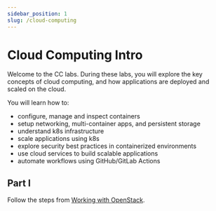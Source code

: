 ```yaml
---
sidebar_position: 1
slug: /cloud-computing
---
```


# Cloud Computing Intro

Welcome to the CC labs. During these labs, you will explore the key concepts of cloud computing, and how applications are deployed and scaled on the cloud.

You will learn how to:

* configure, manage and inspect containers
* setup networking, multi-container apps, and persistent storage
* understand k8s infrastructure
* scale applications using k8s
* explore security best practices in containerized environments
* use cloud services to build scalable applications
* automate workflows using GitHub/GitLab Actions


## Part I

Follow the steps from [Working with OpenStack](../basic/working_with_openstack.md).


